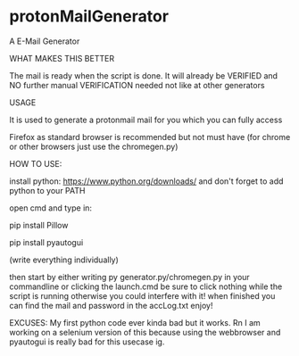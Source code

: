 # protonMailGenerator
A E-Mail Generator


WHAT MAKES THIS BETTER


The mail is ready when the script is done. It will already be VERIFIED and NO further manual VERIFICATION needed not like at other generators

USAGE

It is used to generate a protonmail mail for you which you can fully access

Firefox as standard browser is recommended but not must have (for chrome or other browsers just use the chromegen.py)



HOW TO USE:

install python: https://www.python.org/downloads/
and don't forget to add python to your PATH

open cmd and type in:
  
  pip install Pillow
  
  pip install pyautogui

(write everything individually)

then start by either writing py generator.py/chromegen.py in your commandline or 
clicking the launch.cmd
be sure to click nothing while the script is running otherwise you could interfere with it!
when finished you can find the mail and password in the accLog.txt
enjoy!

EXCUSES:
My first python code ever kinda bad but it works. Rn I am working on a selenium version of this because using the webbrowser and pyautogui is really bad for this usecase ig.
